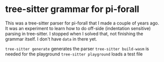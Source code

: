# tree-sitter grammar for pi-forall

This was a tree-sitter parser for pi-forall that I made a couple of years ago. It was an experiment to learn how to do off-side (indentation sensitive) parsing in tree-sitter. I stopped when I solved that, not finishing the grammar itself. I don't have `data` in there yet.



`tree-sitter generate` generates the parser
`tree-sitter build-wasm` is needed for the playground
`tree-sitter playground` loads a test file


